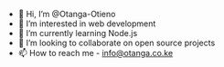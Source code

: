 - 👋 Hi, I’m @Otanga-Otieno
- 👀 I’m interested in web development
- 🌱 I’m currently learning Node.js
- 💞️ I’m looking to collaborate on open source projects
- 📫 How to reach me - info@otanga.co.ke

<!---
Otanga-Otieno/Otanga-Otieno is a ✨ special ✨ repository because its `README.md` (this file) appears on your GitHub profile.
You can click the Preview link to take a look at your changes.
--->
